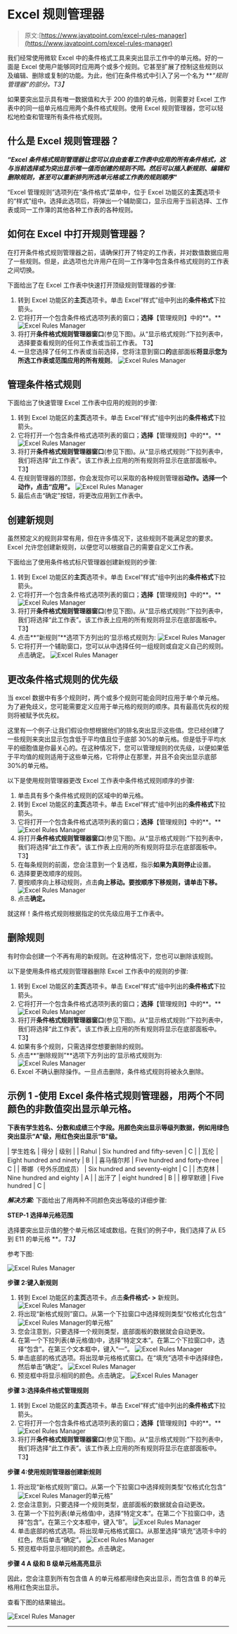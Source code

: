 # Excel 规则管理器

> 原文:[https://www.javatpoint.com/excel-rules-manager](https://www.javatpoint.com/excel-rules-manager)

我们经常使用微软 Excel 中的条件格式工具来突出显示工作中的单元格。好的一面是 Excel 使用户能够同时应用两个或多个规则。它甚至扩展了控制这些规则以及编辑、删除或复制的功能。为此，他们在条件格式中引入了另一个名为 ***“规则管理器”的部分。*T3】**

如果要突出显示具有唯一数据值和大于 200 的值的单元格，则需要对 Excel 工作表中的同一组单元格应用两个条件格式规则。使用 Excel 规则管理器，您可以轻松地检查和管理所有条件格式规则。

## 什么是 Excel 规则管理器？

***“Excel 条件格式规则管理器让您可以自由查看工作表中应用的所有条件格式，这与当前选择或为突出显示唯一值而创建的规则不同。然后可以插入新规则、编辑和删除规则，甚至可以重新排列所选单元格或工作表的规则顺序"***

“Excel 管理规则”选项列在“条件格式”菜单中，位于 Excel 功能区的**主页**选项卡的“样式”组中。选择此选项后，将弹出一个辅助窗口，显示应用于当前选择、工作表或同一工作簿的其他各种工作表的各种规则。

## 如何在 Excel 中打开规则管理器？

在打开条件格式规则管理器之前，请确保打开了特定的工作表，并对数值数据应用了一些规则。但是，此选项也允许用户在同一工作簿中包含条件格式规则的工作表之间切换。

下面给出了在 Excel 工作表中快速打开顶级规则管理器的步骤:

1.  转到 Excel 功能区的**主页**选项卡。单击 Excel“样式”组中列出的**条件格式**下拉箭头。
2.  它将打开一个包含条件格式选项列表的窗口；**选择**【管理规则】中的**。**
    ![Excel Rules Manager](../Images/8b53408c7823bc20cbfd97f4a5bc18ca.png)
3.  将打开**条件格式规则管理器窗口**(参见下图)。从“显示格式规则:”下拉列表中，选择要查看规则的任何工作表或当前工作表。
    T3】
4.  一旦您选择了任何工作表或当前选择，您将注意到窗口**的**底部面板**将显示您为所选工作表或范围应用的所有规则**。
    ![Excel Rules Manager](../Images/01657101b895c933885185e0442e7cad.png)

## 管理条件格式规则

下面给出了快速管理 Excel 工作表中应用的规则的步骤:

1.  转到 Excel 功能区的**主页**选项卡。单击 Excel“样式”组中列出的**条件格式**下拉箭头。
2.  它将打开一个包含条件格式选项列表的窗口；**选择**【管理规则】中的**。**
    ![Excel Rules Manager](../Images/8b53408c7823bc20cbfd97f4a5bc18ca.png)
3.  将打开**条件格式规则管理器窗口**(参见下图)。从“显示格式规则:”下拉列表中，我们将选择“此工作表”。该工作表上应用的所有规则将显示在底部面板中。
    T3】
4.  在规则管理器的顶部，你会发现你可以采取的各种规则管理器**动作。**选择一个动作，点击**“应用”。**
    ![Excel Rules Manager](../Images/1475c60cf1f9f692fa3015a52489ad20.png)
5.  最后点击“确定”按钮，将更改应用到工作表中。

## 创建新规则

虽然预定义的规则非常有用，但在许多情况下，这些规则不能满足您的要求。Excel 允许您创建新规则，以便您可以根据自己的需要自定义工作表。

下面给出了使用条件格式标尺管理器创建新规则的步骤:

1.  转到 Excel 功能区的**主页**选项卡。单击 Excel“样式”组中列出的**条件格式**下拉箭头。
2.  它将打开一个包含条件格式选项列表的窗口；**选择**【管理规则】中的**。**
    ![Excel Rules Manager](../Images/8b53408c7823bc20cbfd97f4a5bc18ca.png)
3.  将打开**条件格式规则管理器窗口**(参见下图)。从“显示格式规则:”下拉列表中，我们将选择“此工作表”。该工作表上应用的所有规则将显示在底部面板中。
    T3】
4.  点击**“新规则”**选项下方列出的‘显示格式规则为:
    ![Excel Rules Manager](../Images/c8cc17262b97d6375db8ce8ceaef324f.png)
5.  它将打开一个辅助窗口，您可以从中选择任何一组规则或自定义自己的规则。点击确定。
    ![Excel Rules Manager](../Images/873ce9cf03f3cd66f087fca14b8cff16.png)

## 更改条件格式规则的优先级

当 excel 数据中有多个规则时，两个或多个规则可能会同时应用于单个单元格。为了避免歧义，您可能需要定义应用于单元格的规则的顺序。具有最高优先权的规则将被赋予优先权。

这里有一个例子:让我们假设你想根据他们的排名突出显示这些值。您已经创建了一些规则来突出显示包含低于平均值且位于底部 30%的单元格。但是低于平均水平的细胞值是你最关心的。在这种情况下，您可以管理规则的优先级，以便如果低于平均值的规则适用于这些单元格，它将停止在那里，并且不会突出显示底部 30%的单元格。

以下是使用规则管理器更改 Excel 工作表中条件格式规则顺序的步骤:

1.  单击具有多个条件格式规则的区域中的单元格。
2.  转到 Excel 功能区的**主页**选项卡。单击 Excel“样式”组中列出的**条件格式**下拉箭头。
3.  它将打开一个包含条件格式选项列表的窗口；**选择**【管理规则】中的**。**
    ![Excel Rules Manager](../Images/8b53408c7823bc20cbfd97f4a5bc18ca.png)
4.  将打开**条件格式规则管理器窗口**(参见下图)。从“显示格式规则:”下拉列表中，我们将选择“此工作表”。该工作表上应用的所有规则将显示在底部面板中。
    T3】
5.  在每条规则的前面，您会注意到一个复选框，指示**如果为真则停止**设置。
6.  选择要更改顺序的规则。
7.  要按顺序向上移动规则，点击**向上移动。**要按顺序下移规则，请单击**下移。**
    ![Excel Rules Manager](../Images/86b33a84d825e33851bfe1ca50e9f6cc.png)
8.  点击**确定。**

就这样！条件格式规则根据指定的优先级应用于工作表中。

## 删除规则

有时你会创建一个不再有用的新规则。在这种情况下，您也可以删除该规则。

以下是使用条件格式规则管理器删除 Excel 工作表中的规则的步骤:

1.  转到 Excel 功能区的**主页**选项卡。单击 Excel“样式”组中列出的**条件格式**下拉箭头。
2.  它将打开一个包含条件格式选项列表的窗口；**选择**【管理规则】中的**。**
    ![Excel Rules Manager](../Images/8b53408c7823bc20cbfd97f4a5bc18ca.png)
3.  将打开**条件格式规则管理器窗口**(参见下图)。从“显示格式规则:”下拉列表中，我们将选择“此工作表”。该工作表上应用的所有规则将显示在底部面板中。
    T3】
4.  如果有多个规则，只需选择您想要删除的规则。
5.  点击**“删除规则”**选项下方列出的‘显示格式规则为:
    ![Excel Rules Manager](../Images/946244a5e1f5ecd942262c9ebf93f2b3.png)
6.  Excel 不确认删除操作。一旦点击删除，条件格式规则将被永久删除。

## 示例 1 -使用 Excel 条件格式规则管理器，用两个不同颜色的非数值突出显示单元格。

**下表有学生姓名、分数和成绩三个字段。用颜色突出显示等级列数据，例如用绿色突出显示“A”级，用红色突出显示“B”级。**

| 学生姓名 | 得分 | 级别 |
| Rahul | Six hundred and fifty-seven | C |
| 瓦伦 | Eight hundred and ninety | B |
| 喜马偕尔邦 | Five hundred and forty-three | C |
| 蒂娜（号外乐团成员） | Six hundred and seventy-eight | C |
| 杰克林 | Nine hundred and eighty | A |
| 出汗了 | eight hundred | B |
| 穆罕默德 | Five hundred | C |

***解决方案:*** 下面给出了用两种不同颜色突出等级的详细步骤:

**STEP-1 选择单元格范围**

选择要突出显示值的整个单元格区域或数组。在我们的例子中，我们选择了从 E5 到 E11 的单元格 ***。*T3】**

参考下图:

![Excel Rules Manager](../Images/bb3057802fd0cf40dee30ea74ef4d825.png)

**步骤 2:键入新规则**

1.  转到 Excel 功能区的**主页**选项卡。点击**条件格式- >** 新规则。
    ![Excel Rules Manager](../Images/2edf9cc2fa946fa57d5c397728f0e884.png)
2.  将出现“新格式规则”窗口。从第一个下拉窗口中选择规则类型“仅格式化包含“
    ![Excel Rules Manager](../Images/3f105ef07fe52737b9c7692cb1beed81.png)的单元格”
3.  您会注意到，只要选择一个规则类型，底部面板的数据就会自动更改。
4.  在第一个下拉列表(单元格值)中，选择“特定文本”。在第二个下拉窗口中，选择“包含”。在第三个文本框中，键入“一”。
    ![Excel Rules Manager](../Images/0cd2537fd6d53ff5a803b1dacafde807.png)
5.  单击底部的格式选项。将出现单元格格式窗口。在“填充”选项卡中选择绿色，然后单击“确定”。
    ![Excel Rules Manager](../Images/11ad582e73e0e83588473bbf1f89951e.png)
6.  预览框中将显示相同的颜色。点击确定。
    ![Excel Rules Manager](../Images/9247ebead5982c5a496d1fc58526863e.png)

**步骤 3:选择条件格式管理规则**

1.  转到 Excel 功能区的**主页**选项卡。单击 Excel“样式”组中列出的**条件格式**下拉箭头。
2.  它将打开一个包含条件格式选项列表的窗口；**选择**【管理规则】中的**。**
    ![Excel Rules Manager](../Images/8b53408c7823bc20cbfd97f4a5bc18ca.png)
3.  将打开**条件格式规则管理器窗口**(参见下图)。从“显示格式规则:”下拉列表中，我们将选择“此工作表”。该工作表上应用的所有规则将显示在底部面板中。
    T3】

**步骤 4:使用规则管理器创建新规则**

1.  将出现“新格式规则”窗口。从第一个下拉窗口中选择规则类型“仅格式化包含“
    ![Excel Rules Manager](../Images/3f105ef07fe52737b9c7692cb1beed81.png)的单元格”
2.  您会注意到，只要选择一个规则类型，底部面板的数据就会自动更改。
3.  在第一个下拉列表(单元格值)中，选择“特定文本”。在第二个下拉窗口中，选择“包含”。在第三个文本框中，键入“B”。
    ![Excel Rules Manager](../Images/a16bcd0362dd938c9e91352e81921d1a.png)
4.  单击底部的格式选项。将出现单元格格式窗口。从那里选择“填充”选项卡中的红色，然后单击“确定”。
    ![Excel Rules Manager](../Images/3099febc7ce8e08ddbb5d5b286f17cb1.png)
5.  预览框中将显示相同的颜色。点击确定。

**步骤 4 A 级和 B 级单元格高亮显示**

因此，您会注意到所有包含值 A 的单元格都用绿色突出显示，而包含值 B 的单元格用红色突出显示。

查看下图的结果输出。

![Excel Rules Manager](../Images/996f0573644ee3376960614bac5345ee.png)

* * *